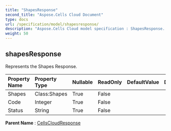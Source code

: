 ```yaml
---
title: "ShapesResponse"
second_title: "Aspose.Cells Cloud Document"
type: docs
url: /specification/model/shapesresponse/
description: "Aspose.Cells Cloud model specification : ShapesResponse. Effortlessly handle Excel and other spreadsheet documents with features like opening, generating, editing, splitting, merging, comparing, and converting."
weight: 50
---
```


## **shapesResponse**

Represents the Shapes Response. 

| Property Name | Property Type | Nullable |  ReadOnly | DefaultValue | Description | 
| :- | :- | :- |:- |  :- | :- |
| Shapes | Class:Shapes | True |  False |  |  |  
| Code | Integer | True |  False |  |  |  
| Status | String | True |  False |  |  |  

**Parent Name** : [CellsCloudResponse](cellscloudresponse)


